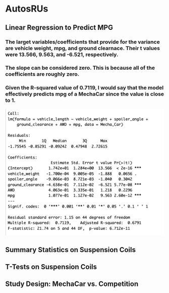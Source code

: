 # AutosRUs

## Linear Regression to Predict MPG

### The larget variables/coefficients that provide for the variance are vehicle weight, mpg, and ground clearnace. Their t values were 13.566, 9.563, and -6.521, respectively.

### The slope can be considered zero. This is because all of the coefficients are roughly zero.

### Given the R-squared value of 0.7119, I would say that the model effectively predicts mpg of a MechaCar since the value is close to 1.
![Linear Regression to Predict MPG](https://github.com/Ctblossey/MechaCar_Statistical_Analysis/blob/main/Images/Linear%20Regression%20to%20Predict%20MPG.png)

## Summary Statistics on Suspension Coils

## T-Tests on Suspension Coils

## Study Design: MechaCar vs. Competition